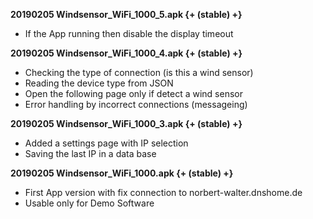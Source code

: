 **20190205 Windsensor_WiFi_1000_5.apk {+ (stable) +}**

* If the App running then disable the display timeout

**20190205 Windsensor_WiFi_1000_4.apk {+ (stable) +}**

* Checking the type of connection (is this a wind sensor)
* Reading the device type from JSON
* Open the following page only if detect a wind sensor
* Error handling by incorrect connections (messageing)

**20190205 Windsensor_WiFi_1000_3.apk {+ (stable) +}**

* Added a settings page with IP selection
* Saving the last IP in a data base

**20190205 Windsensor_WiFi_1000.apk {+ (stable) +}**

* First App version with fix connection to norbert-walter.dnshome.de
* Usable only for Demo Software
